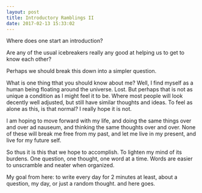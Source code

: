 ```yaml
---
layout: post
title: Introductory Ramblings II 
date: 2017-02-13 15:33:02
---
```


Where does one start an introduction? 

Are any of the usual icebreakers really any good at helping us to get to know each other?

Perhaps we should break this down into a simpler question.

What is one thing tthat you should know about me?
Well, I find myself as a human being floating around the universe. Lost. But perhaps that is not as unique a condition as I might feel it to be. Where most people will look decently well adjusted, but still have similar thoughts and ideas. To feel as alone as this, is that normal? I really hope it is not. 

I am hoping to move forward with my life, and doing the same things over and over ad nauseum, and thinking the same thoughts over and over. None of these will break me free from my past, and let me live in my present, and live for my future self. 

So thus it is this that we hope to accomplish. To lighten my mind of its burdens. One question, one thought, one word at a time. 
Words are easier to unscramble and neater when organized.

My goal from here:
to write every day for 2 minutes at least, about a question, my day, or just a random thought.
and here goes.
